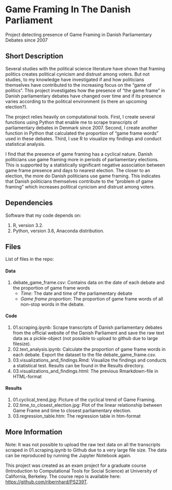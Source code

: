 # Game Framing In The Danish Parliament
Project detecting presence of Game Framing in Danish Parliamentary Debates since 2007

## Short Description

Several studies with the political science literature have shown that framing politics creates political cynicism and distrust among voters. But not studies, to my knowledge have investigated if and how politicians themselves have contributed to the increasing focus on the “game of politics”. This project investigates how the presence of “the game frame” in Danish parliamentary debates have changed over time and if its presence varies according to the political environment (is there an upcoming election?).

The project relies heavily on computational tools. First, I create several functions using Python that enable me to scrape transcripts of parliamentary debates in Denmark since 2007. Second, I create another function in Python that calculated the proportion of “game frame words” used in these debates. Third, I use R to visualize my findings and conduct statistical analysis.

I find that the presence of game framing has a cyclical nature. Danish politicians use game framing more in periods of parliamentary elections. This is supported by a statistically significant negative association between game frame presence and days to nearest election. The closer to an election, the more do Danish politicians use game framing. This indicates that Danish politicians themselves contribute to the “problem of game framing” which increases political cynicism and distrust among voters.

## Dependencies

Software that my code depends on:

1. R, version 3.2.
2. Python, version 3.6, Anaconda distribution.

## Files

List of files in the repo:

#### Data

1. debate_game_frame.csv: Contains data on the date of each debate and the proportion of game frame words
    - *Time*: The date and time of the parliamentary debate
    - *Game frame proportion*: The proportion of game frame words of all non-stop words in the debate.

#### Code

1. 01.scraping.ipynb: Scrape transcripts of Danish parliamentary debates from the official website of the Danish Parliament and save the raw text data as a pickle-object (not possible to upload to github due to large filesize).
2. 02.text_analysis.ipynb: Calculate the proportion of game frame words in each debate. Export the dataset to the file debate_game_frame.csv.
3. 03.visualizations_and_findings.Rmd: Visualize the findings and conducts a statistical test. Results can be found in the Results directory.
4. 03.visualizations_and_findings.html: The previous Rmarkdown-file in HTML-format

#### Results

1. 01.cyclical_trend.jpg: Picture of the cyclical trend of Game Framing. 
2. 02.time_to_closest_election.jpg: Plot of the linear relationship between Game Frame and time to closest parliamentary election.
3. 03.regression_table.htm: The regression table in htm-format

## More Information

Note: It was not possible to upload the raw text data on all the transcripts scraped in 01.scraping.ipynb to Github due to a very large file size. The data can be reproduced by running the Jupyter Notebook again. 

This project was created as an exam project for a graduate course (Introduction to Computational Tools for Social Science) at University of California, Berkeley. The course repo is available here: https://github.com/ribernhard/PS239T.


